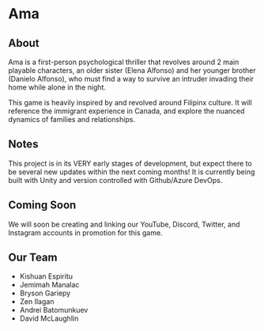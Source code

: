 # Ama

## About 
Ama is a first-person psychological thriller that revolves around 2 main playable characters, an older sister (Elena Alfonso) and her younger brother (Danielo Alfonso), who must find a way to survive an intruder invading their home while alone in the night.

This game is heavily inspired by and revolved around Filipinx culture. It will reference the immigrant experience in Canada, and explore the nuanced dynamics of families and relationships. 

## Notes 
This project is in its VERY early stages of development, but expect there to be several new updates within the next coming months!
It is currently being built with Unity and version controlled with Github/Azure DevOps. 
## Coming Soon 
We will soon be creating and linking our YouTube, Discord, Twitter, and Instagram accounts in promotion for this game. 
## Our Team 

- Kishuan Espiritu 
- Jemimah Manalac
- Bryson Gariepy
- Zen Ilagan 
- Andrei Batomunkuev 
- David McLaughlin
